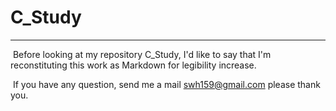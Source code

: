 # C_Study

***

​	Before looking at my repository C_Study, I'd like to say that I'm reconstituting this work as Markdown for legibility increase.

​	If you have any question, send me a mail <swh159@gmail.com> please thank you.